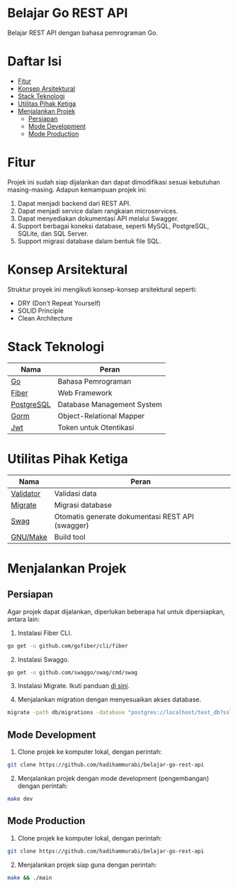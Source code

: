 # Belajar Go REST API
Belajar REST API dengan bahasa pemrograman Go.

# Daftar Isi
* [Fitur](#fitur)
* [Konsep Arsitektural](#konsep-arsitektural)
* [Stack Teknologi](#stack-teknologi)
* [Utilitas Pihak Ketiga](#utilitas-pihak-ketiga)
* [Menjalankan Projek](#menjalankan-projek)
  * [Persiapan](#persiapan)
  * [Mode Development](#mode-development)
  * [Mode Production](#mode-production)

# Fitur
Projek ini sudah siap dijalankan dan dapat dimodifikasi sesuai kebutuhan masing-masing. Adapun kemampuan projek ini:
1. Dapat menjadi backend dari REST API.
2. Dapat menjadi service dalam rangkaian microservices.
3. Dapat menyediakan dokumentasi API melalui Swagger.
4. Support berbagai koneksi database, seperti MySQL, PostgreSQL, SQLite, dan SQL Server.
5. Support migrasi database dalam bentuk file SQL.

# Konsep Arsitektural
Struktur proyek ini mengikuti konsep-konsep arsitektural seperti:
- DRY (Don't Repeat Yourself)
- SOLID Principle
- Clean Architecture

# Stack Teknologi
Nama | Peran
-|-
[Go](https://golang.org) | Bahasa Pemrograman
[Fiber](https://docs.gofiber.io) | Web Framework
[PostgreSQL](https://www.postgresql.org) | Database Management System
[Gorm](https://gorm.io/index.html) | Object-Relational Mapper
[Jwt](https://jwt.io) | Token untuk Otentikasi

# Utilitas Pihak Ketiga
Nama | Peran
-|-
[Validator](https://github.com/go-playground/validator) | Validasi data
[Migrate](https://github.com/golang-migrate/migrate/tree/master/cmd/migrate) | Migrasi database
[Swag](https://github.com/swaggo/swag) | Otomatis generate dokumentasi REST API (swagger)
[GNU/Make](https://www.gnu.org/software/make/) | Build tool

# Menjalankan Projek
## Persiapan
Agar projek dapat dijalankan, diperlukan beberapa hal untuk dipersiapkan, antara lain:
1. Instalasi Fiber CLI.
```bash
go get -u github.com/gofiber/cli/fiber
```
2. Instalasi Swaggo.
```bash
go get -u github.com/swaggo/swag/cmd/swag
```
3. Instalasi Migrate.
Ikuti panduan [di sini](https://github.com/golang-migrate/migrate/tree/master/cmd/migrate).

4. Menjalankan migration dengan menyesuaikan akses database.
```bash
migrate -path db/migrations -database "postgres://localhost/test_db?sslmode=disable" up
```

## Mode Development
1. Clone projek ke komputer lokal, dengan perintah:
  ```bash
  git clone https://github.com/hadihammurabi/belajar-go-rest-api
  ```
2. Menjalankan projek dengan mode development (pengembangan) dengan perintah:
  ```bash
  make dev
  ```

## Mode Production
1. Clone projek ke komputer lokal, dengan perintah:
  ```bash
  git clone https://github.com/hadihammurabi/belajar-go-rest-api
  ```
2. Menjalankan projek siap guna dengan perintah:
  ```bash
  make && ./main
  ```
  
